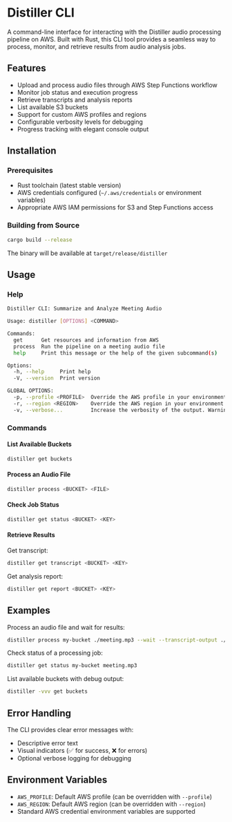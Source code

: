 # Distiller CLI

A command-line interface for interacting with the Distiller audio processing
pipeline on AWS. Built with Rust, this CLI tool provides a seamless way to
process, monitor, and retrieve results from audio analysis jobs.

## Features

- Upload and process audio files through AWS Step Functions workflow
- Monitor job status and execution progress
- Retrieve transcripts and analysis reports
- List available S3 buckets
- Support for custom AWS profiles and regions
- Configurable verbosity levels for debugging
- Progress tracking with elegant console output

## Installation

### Prerequisites

- Rust toolchain (latest stable version)
- AWS credentials configured (`~/.aws/credentials` or environment variables)
- Appropriate AWS IAM permissions for S3 and Step Functions access

### Building from Source

```bash
cargo build --release
```

The binary will be available at `target/release/distiller`

## Usage

### Help

```bash
Distiller CLI: Summarize and Analyze Meeting Audio

Usage: distiller [OPTIONS] <COMMAND>

Commands:
  get      Get resources and information from AWS
  process  Run the pipeline on a meeting audio file
  help     Print this message or the help of the given subcommand(s)

Options:
  -h, --help     Print help
  -V, --version  Print version

GLOBAL OPTIONS:
  -p, --profile <PROFILE>  Override the AWS profile in your environment
  -r, --region <REGION>    Override the AWS region in your environment
  -v, --verbose...         Increase the verbosity of the output. Warning: this can affect performance
```

### Commands

#### List Available Buckets

```bash
distiller get buckets
```

#### Process an Audio File

```bash
distiller process <BUCKET> <FILE>
```

#### Check Job Status

```bash
distiller get status <BUCKET> <KEY>
```

#### Retrieve Results

Get transcript:

```bash
distiller get transcript <BUCKET> <KEY>
```

Get analysis report:

```bash
distiller get report <BUCKET> <KEY>
```

## Examples

Process an audio file and wait for results:

```bash
distiller process my-bucket ./meeting.mp3 --wait --transcript-output ./transcript.txt --report-output ./report.md
```

Check status of a processing job:

```bash
distiller get status my-bucket meeting.mp3
```

List available buckets with debug output:

```bash
distiller -vvv get buckets
```

## Error Handling

The CLI provides clear error messages with:

- Descriptive error text
- Visual indicators (✅ for success, ❌ for errors)
- Optional verbose logging for debugging

## Environment Variables

- `AWS_PROFILE`: Default AWS profile (can be overridden with `--profile`)
- `AWS_REGION`: Default AWS region (can be overridden with `--region`)
- Standard AWS credential environment variables are supported
